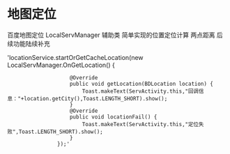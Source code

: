 # 地图定位
百度地图定位 LocalServManager 辅助类 简单实现的位置定位计算 两点距离 后续功能陆续补充 

'locationService.startOrGetCacheLocation(new LocalServManager.OnGetLocation() {

                        @Override
                        public void getLocation(BDLocation location) {
                            Toast.makeText(ServActivity.this,"回调信息："+location.getCity(),Toast.LENGTH_SHORT).show();
                        }
                        @Override
                        public void locationFail() {
                            Toast.makeText(ServActivity.this,"定位失败",Toast.LENGTH_SHORT).show();
                        }
                    });'
